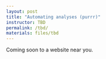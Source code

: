 ```yaml
---
layout: post
title: "Automating analyses (purrr)"
instructor: TBD
permalink: /tbd/
materials: files/tbd
---
```


Coming soon to a website near you.
